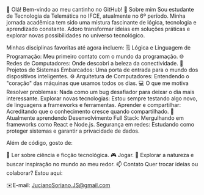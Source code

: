 👋 Olá! Bem-vindo ao meu cantinho no GitHub!
🚀 Sobre mim
Sou estudante de Tecnologia da Telemática no IFCE, atualmente no 6º período. Minha jornada acadêmica tem sido uma mistura fascinante de lógica, tecnologia e aprendizado constante. Adoro transformar ideias em soluções práticas e explorar novas possibilidades no universo tecnológico.

Minhas disciplinas favoritas até agora incluem:
🗒️ Lógica e Linguagem de Programação: Meu primeiro contato com o mundo da programação.
🌐 Redes de Computadores: Onde descobri a beleza da conectividade.
🤖 Projetos de Sistemas Embarcados: Uma porta de entrada para o mundo dos dispositivos inteligentes.
⚙️ Arquitetura de Computadores: Entendendo o "coração" das máquinas que usamos todos os dias.
💻 O que me motiva
Resolver problemas: Nada como um bug desafiador para deixar o dia mais interessante.
Explorar novas tecnologias: Estou sempre testando algo novo, de linguagens a frameworks e ferramentas.
Aprender e compartilhar: Acreditando que o conhecimento cresce quando compartilhado.
🌱 Atualmente aprendendo
Desenvolvimento Full Stack: Mergulhando em frameworks como React e Node.js.
Segurança em redes: Estudando como proteger sistemas e garantir a privacidade de dados.

Além de código, gosto de:

📖 Ler sobre ciência e ficção tecnológica.
🎮 Jogar.
🌱 Explorar a natureza e buscar inspiração no mundo ao meu redor.
📫 Contato
Quer trocar ideias ou colaborar? Estou aqui:

✉️E-mail: JucianoSoriano.JS@gmail.com
